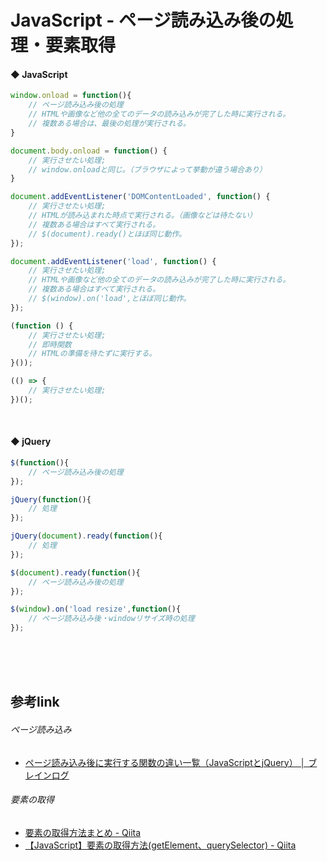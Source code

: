 
# JavaScript - ページ読み込み後の処理・要素取得

#### ◆ JavaScript

```javascript
window.onload = function(){
    // ページ読み込み後の処理
    // HTMLや画像など他の全てのデータの読み込みが完了した時に実行される。
    // 複数ある場合は、最後の処理が実行される。
}
```

```javascript
document.body.onload = function() {
    // 実行させたい処理;
    // window.onloadと同じ。（ブラウザによって挙動が違う場合あり）
}
```

```javascript
document.addEventListener('DOMContentLoaded', function() {
    // 実行させたい処理;
    // HTMLが読み込まれた時点で実行される。（画像などは待たない）
    // 複数ある場合はすべて実行される。
    // $(document).ready()とほぼ同じ動作。
});
```

```javascript
document.addEventListener('load', function() {
    // 実行させたい処理;
    // HTMLや画像など他の全てのデータの読み込みが完了した時に実行される。
    // 複数ある場合はすべて実行される。
    // $(window).on('load',とほぼ同じ動作。
});
```

```javascript
(function () {
    // 実行させたい処理;
    // 即時関数
    // HTMLの準備を待たずに実行する。
}());
```

```javascript
(() => {
    // 実行させたい処理;
})();
```

<br>



#### ◆ jQuery

```javascript
$(function(){
	// ページ読み込み後の処理
});
```

```javascript
jQuery(function(){
	// 処理
});
```

```javascript
jQuery(document).ready(function(){
	// 処理
});
```

```javascript
$(document).ready(function(){
	// ページ読み込み後の処理
});
```

```javascript
$(window).on('load resize',function(){
	// ページ読み込み後・windowリサイズ時の処理
});
```

<br><br><br>


## 参考link

###### ページ読み込み

* [ページ読み込み後に実行する関数の違い一覧（JavaScriptとjQuery） │ ブレインログ](https://brainlog.jp/post-470/)


###### 要素の取得

* [要素の取得方法まとめ - Qiita](https://qiita.com/amamamaou/items/25e8b4e1b41c8d3211f4)
* [【JavaScript】要素の取得方法(getElement、querySelector) - Qiita](https://qiita.com/tomokichi_ruby/items/c3ed6f6edbd5078ddf70)


